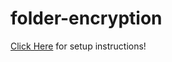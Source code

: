 # folder-encryption
<a href="https://danielnoguera.com/projects">Click Here</a> for setup instructions!
